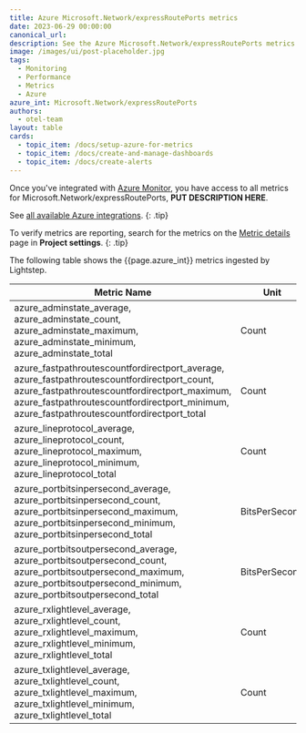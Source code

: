 ```yaml
---
title: Azure Microsoft.Network/expressRoutePorts metrics
date: 2023-06-29 00:00:00
canonical_url:
description: See the Azure Microsoft.Network/expressRoutePorts metrics ingested by Lightstep Observability
image: /images/ui/post-placeholder.jpg
tags:
  - Monitoring
  - Performance
  - Metrics
  - Azure
azure_int: Microsoft.Network/expressRoutePorts
authors:
  - otel-team
layout: table
cards:
  - topic_item: /docs/setup-azure-for-metrics
  - topic_item: /docs/create-and-manage-dashboards
  - topic_item: /docs/create-alerts
---
```

Once you've integrated with [Azure Monitor](/docs/setup-azure-for-metrics), you have access to all metrics for Microsoft.Network/expressRoutePorts, **PUT DESCRIPTION HERE**. 

See [all available Azure integrations](/docs/azure-metrics).
{: .tip}

To verify metrics are reporting, search for the metrics on the [Metric details](/docs/manage-metric-details) page in **Project settings**.
{: .tip}

The following table shows the {{page.azure_int}} metrics ingested by Lightstep.
<table class="table-aws">
<colgroup><col span="1" style="width: 35%;" /><col span="1" style="width: 15%;" /><col span="1" style="width: 35%;" /></colgroup>
  <thead>
    <th>Metric Name</th>
    <th>Unit</th>
    <th>Description</th>
  </thead>
  <tr>
    <td>azure_adminstate_average, azure_adminstate_count, azure_adminstate_maximum, azure_adminstate_minimum, azure_adminstate_total</td>
    <td>Count</td>
    <td>Admin state of the port</td>
  </tr>
  <tr>
    <td>azure_fastpathroutescountfordirectport_average, azure_fastpathroutescountfordirectport_count, azure_fastpathroutescountfordirectport_maximum, azure_fastpathroutescountfordirectport_minimum, azure_fastpathroutescountfordirectport_total</td>
    <td>Count</td>
    <td>Count of fastpath routes configured on port</td>
  </tr>
  <tr>
    <td>azure_lineprotocol_average, azure_lineprotocol_count, azure_lineprotocol_maximum, azure_lineprotocol_minimum, azure_lineprotocol_total</td>
    <td>Count</td>
    <td>Line protocol status of the port</td>
  </tr>
  <tr>
    <td>azure_portbitsinpersecond_average, azure_portbitsinpersecond_count, azure_portbitsinpersecond_maximum, azure_portbitsinpersecond_minimum, azure_portbitsinpersecond_total</td>
    <td>BitsPerSecond</td>
    <td>Bits ingressing Azure per second</td>
  </tr>
  <tr>
    <td>azure_portbitsoutpersecond_average, azure_portbitsoutpersecond_count, azure_portbitsoutpersecond_maximum, azure_portbitsoutpersecond_minimum, azure_portbitsoutpersecond_total</td>
    <td>BitsPerSecond</td>
    <td>Bits egressing Azure per second</td>
  </tr>
  <tr>
    <td>azure_rxlightlevel_average, azure_rxlightlevel_count, azure_rxlightlevel_maximum, azure_rxlightlevel_minimum, azure_rxlightlevel_total</td>
    <td>Count</td>
    <td>Rx Light level in dBm</td>
  </tr>
  <tr>
    <td>azure_txlightlevel_average, azure_txlightlevel_count, azure_txlightlevel_maximum, azure_txlightlevel_minimum, azure_txlightlevel_total</td>
    <td>Count</td>
    <td>Tx light level in dBm</td>
  </tr>
</table>
